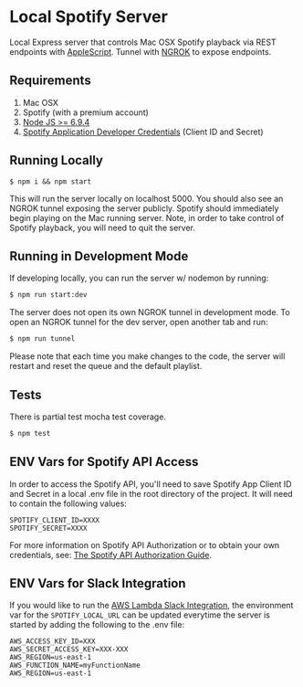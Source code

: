 # Local Spotify Server
Local Express server that controls Mac OSX Spotify playback via REST endpoints with [AppleScript](https://developer.spotify.com/applescript-api/). 
Tunnel with [NGROK](http://ngrok.io) to expose endpoints.


## Requirements
1. Mac OSX
2. Spotify (with a premium account)
3. [Node JS >= 6.9.4](https://github.com/creationix/nvm)
4. [Spotify Application Developer Credentials](https://developer.spotify.com/my-applications/#!/) (Client ID and Secret)


## Running Locally
```
$ npm i && npm start
```
This will run the server locally on localhost 5000. You should also see an NGROK tunnel exposing the server publicly. 
Spotify should immediately begin playing on the Mac running server. 
Note, in order to take control of Spotify playback, you will need to quit the server. 


## Running in Development Mode
If developing locally, you can run the server w/ nodemon by running:
```bash
$ npm run start:dev
```
The server does not open its own NGROK tunnel in development mode. 
To open an NGROK tunnel for the dev server, open another tab and run:
```bash
$ npm run tunnel
```
Please note that each time you make changes to the code, the server will restart and reset the queue and the default playlist.


## Tests
There is partial test mocha test coverage.
```bash
$ npm test
```


## ENV Vars for Spotify API Access
In order to access the Spotify API, you'll need to save 
Spotify App Client ID and Secret in a local .env file in the root directory of the project.
It will need to contain the following values:
```
SPOTIFY_CLIENT_ID=XXXX
SPOTIFY_SECRET=XXXX
```
For more information on Spotify API Authorization or to obtain your own credentials, see: [The Spotify API Authorization Guide](https://developer.spotify.com/web-api/authorization-guide/).

## ENV Vars for Slack Integration
If you would like to run the [AWS Lambda Slack Integration](https://github.com/chrisdevwords/slack-spotify-lambda),
the environment var for the `SPOTIFY_LOCAL_URL` can be updated everytime the server is started by adding the following
to the .env file:
```
AWS_ACCESS_KEY_ID=XXX
AWS_SECRET_ACCESS_KEY=XXX-XXX
AWS_REGION=us-east-1
AWS_FUNCTION_NAME=myFunctionName
AWS_REGION=us-east-1
```
